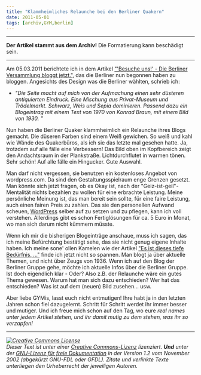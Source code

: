 ```yaml
---
title: "Klammheimliches Relaunche bei den Berliner Quakern"
date: 2011-05-01
tags: [archiv,GYM,berlin]
---
```

<hr><b>Der Artikel stammt aus dem Archiv!</b> Die Formatierung kann beschädigt sein.<hr>

<p>Am 05.03.2011 berichtete ich in dem Artikel <a href="http://www.the-independent-friend.de/?q=node/717">"'Besuche uns!' - Die Berliner Versammlung bloggt jetzt."</a>, das die Berliner nun begonnen haben zu bloggen. Angesichts des Design was die Berliner wählten, schrieb ich:
<ul>
<li><i>"Die Seite macht auf mich von der Aufmachung einen sehr düsteren antiquierten Eindruck. Eine Mischung aus Privat-Museum und Trödelmarkt. Schwarz, Weis und Sepia dominieren. Passend dazu ein Blogeintrag mit einem Text von 1970 von Konrad Braun, mit einem Bild von 1930. "</i></li>
</ul>
</p>

<p>Nun haben die Berliner Quaker klammheimlich ein Relaunche ihres Blogs gemacht. <!--break-->Die düseren Farben sind einem Weiß gewichen. So weiß und kahl wie Wände des Quakerbüros, als ich sie das letzte mal gesehen hatte. Ja, trotzdem auf alle fälle eine Verbessern! Das Bild oben im Kopfbereich zeigt den Andachtsraum in der Plankstraße. Lichtdurchflutet in warmen tönen. Sehr schön! Auf alle fälle ein Hingucker. Gute Auswahl.</p>

<p>Man darf nicht vergessen, sie benutzen ein kostenloses Angebot von wordpress.com. Da sind den Gestaltungsspielraum enge Grenzen gesetzt. Man könnte sich jetzt fragen, ob es Okay ist, nach der "Geiz-ist-geil"-Mentalität nichts bezahlen zu wollen für eine erbrachte Leistung. Meine persönliche Meinung ist, das man bereit sein sollte, für eine faire Leistung, auch einen fairen Preis zu zahlen. Das sie den personellen Aufwand scheuen, <a href="http://de.wikipedia.org/wiki/WordPress">WordPress</a> selber auf zu setzen und zu pflegen, kann ich voll verstehen. Allerdings gibt es schon Fertiglösungen für ca. 5 Euro in Monat, wo man sich darum nicht kümmern müsste.</p>

<p>Wenn ich mir die bisherigen Blogeinträge anschaue, muss ich sagen, das ich meine Befürchtung bestätigt sehe, das sie nicht genug eigene Inhalte haben. Ich meine sone' ollen Kamelen wie der Artikel <a href="http://quaekerberlin.wordpress.com/2011/05/01/es-ist-dieses-tiefe-bedurfnis-%E2%80%A6/">"Es ist dieses tiefe Bedürfnis, …"</a> finde ich jetzt nicht so spannen. Man blogt ja über aktuelle Themen, und nicht über Zeugs von 1936. Wenn ich auf den Blog der Berliner Gruppe gehe, möchte ich aktuelle Infos über die Berliner Gruppe. Ist doch eigendlich klar - Oder? Also z.B. der Relaunche wäre ein gutes Thema gewesen. Warum hat man sich dazu entschieden? Wer hat das entschieden? Was ist auf dem (neuen) Bild zusehen... usw. </p>

<p>Aber liebe GYMis, lasst euch nicht entmutigen! Ihre habt ja in den letzten Jahren schon fiel dazugelernt. Schritt für Schritt werdet ihr immer besser und mutiger. Und ich freue mich schon auf den Tag, wo eure <i>real names<i> unter jedem Artikel stehen, und ihr damit mutig zu dem stehen, was ihr so verzapfen! </p>


<hr />
<p><a rel="license" href="http://creativecommons.org/licenses/by-sa/3.0/de/"><img alt="Creative Commons License" style="border-width: 0pt;" src="http://i.creativecommons.org/l/by-sa/3.0/de/88x31.png" /></a><br />
Dieser <span xmlns:dc="http://purl.org/dc/elements/1.1/" href="http://purl.org/dc/dcmitype/Text" rel="dc:type">Text</span> ist unter einer <a rel="license" href="http://creativecommons.org/licenses/by-sa/3.0/de/">Creative Commons-Lizenz</a> lizenziert. <b>Und</b> unter der <a href="http://de.wikipedia.org/wiki/GFDL">GNU-Lizenz f&uuml;r freie Dokumentation</a> in der Version 1.2 vom November 2002 (abgek&uuml;rzt GNU-FDL oder GFDL). Zitate und verlinkte Texte unterliegen den Urheberrecht der jeweiligen Autoren.</p>



